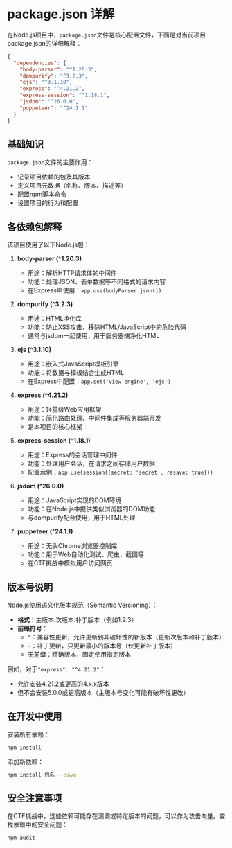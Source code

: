 # package.json 详解

在Node.js项目中，`package.json`文件是核心配置文件，下面是对当前项目package.json的详细解释：

```json
{
  "dependencies": {
    "body-parser": "^1.20.3",
    "dompurify": "^3.2.3",
    "ejs": "^3.1.10",
    "express": "^4.21.2",
    "express-session": "^1.18.1",
    "jsdom": "^26.0.0",
    "puppeteer": "^24.1.1"
  }
}
```

## 基础知识

`package.json`文件的主要作用：
- 记录项目依赖的包及其版本
- 定义项目元数据（名称、版本、描述等）
- 配置npm脚本命令
- 设置项目的行为和配置

## 各依赖包解释

该项目使用了以下Node.js包：

1. **body-parser (^1.20.3)**
   - 用途：解析HTTP请求体的中间件
   - 功能：处理JSON、表单数据等不同格式的请求内容
   - 在Express中使用：`app.use(bodyParser.json())`

2. **dompurify (^3.2.3)**
   - 用途：HTML净化库
   - 功能：防止XSS攻击，移除HTML/JavaScript中的危险代码
   - 通常与jsdom一起使用，用于服务器端净化HTML

3. **ejs (^3.1.10)**
   - 用途：嵌入式JavaScript模板引擎
   - 功能：将数据与模板结合生成HTML
   - 在Express中配置：`app.set('view engine', 'ejs')`

4. **express (^4.21.2)**
   - 用途：轻量级Web应用框架
   - 功能：简化路由处理、中间件集成等服务器端开发
   - 是本项目的核心框架

5. **express-session (^1.18.1)**
   - 用途：Express的会话管理中间件
   - 功能：处理用户会话，在请求之间存储用户数据
   - 配置示例：`app.use(session({secret: 'secret', resave: true}))`

6. **jsdom (^26.0.0)**
   - 用途：JavaScript实现的DOM环境
   - 功能：在Node.js中提供类似浏览器的DOM功能
   - 与dompurify配合使用，用于HTML处理

7. **puppeteer (^24.1.1)**
   - 用途：无头Chrome浏览器控制库
   - 功能：用于Web自动化测试、爬虫、截图等
   - 在CTF挑战中模拟用户访问网页

## 版本号说明

Node.js使用语义化版本规范（Semantic Versioning）：

- **格式**：主版本.次版本.补丁版本（例如1.2.3）
- **前缀符号**：
  - `^`：兼容性更新，允许更新到非破坏性的新版本（更新次版本和补丁版本）
  - `~`：补丁更新，只更新最小的版本号（仅更新补丁版本）
  - 无前缀：精确版本，固定使用指定版本

例如，对于`"express": "^4.21.2"`：
- 允许安装4.21.2或更高的4.x.x版本
- 但不会安装5.0.0或更高版本（主版本号变化可能有破坏性更改）

## 在开发中使用

安装所有依赖：
```bash
npm install
```

添加新依赖：
```bash
npm install 包名 --save
```

## 安全注意事项

在CTF挑战中，这些依赖可能存在漏洞或特定版本的问题，可以作为攻击向量。查找依赖中的安全问题：
```bash
npm audit
``` 